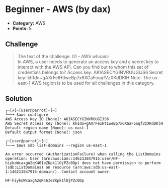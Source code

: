# Beginner - AWS (by dax)

* **Category:** AWS
* **Points:** 5

## Challenge

> The text of 
> the challenge.
> 01 - AWS whoami       
> In AWS, a user needs to generate an access key and a secret key  to interact with the AWS API. Can you find out to whom this set of  credentials belongs to?
 > Access key: AKIASECYGINVRUUGIJS6
 > Secret key: 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
 > Note: The us-east-1 AWS region is to be used for all challenges in this category.

## Solution

    ┌─[✗]─[user@parrot]─[~]
    └──╼ $aws configure
    AWS Access Key ID [None]: AKIASECYGINVRUUGIJS6
    AWS Secret Access Key [None]: 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
    Default region name [None]: us-east-1
    Default output format [None]: json
    
    ┌─[user@parrot]─[~]
    └──╼ $aws sdb list-domains --region us-east-1
    
    An error occurred (AuthorizationFailure) when calling the ListDomains operation: User (arn:aws:iam::146213847915:user/HF-hiykoWcaxgA2qK46IeZKpk1lOjPZc0Dp) does not have permission to perform (sdb:ListDomains) on resource (arn:aws:sdb:us-east-1:146213847915:domain/). Contact account owner.

```
HF-hiykoWcaxgA2qK46IeZKpk1lOjPZc0Dp
```
